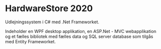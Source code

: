 # HardwareStore 2020

Udlejningssystem i C# med .Net Frameworket. 

Indeholder en WPF desktop applikation, en ASP.Net - MVC webapplikation og et fælles bibliotek med fælles data og SQL server database som tilgås med Entity Frameworket.
